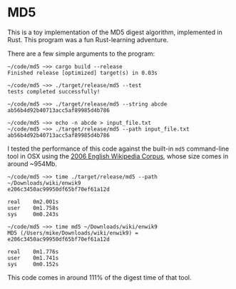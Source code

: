 # MD5
This is a toy implementation of the MD5 digest algorithm, implemented in Rust. This program was a fun Rust-learning adventure.

There are a few simple arguments to the program:

    ~/code/md5 ~>> cargo build --release
    Finished release [optimized] target(s) in 0.03s

    ~/code/md5 ~>> ./target/release/md5 --test
    tests completed successfully!

    ~/code/md5 ~>> ./target/release/md5 --string abcde
    ab56b4d92b40713acc5af89985d4b786

    ~/code/md5 ~>> echo -n abcde > input_file.txt
    ~/code/md5 ~>> ./target/release/md5 --path input_file.txt
    ab56b4d92b40713acc5af89985d4b786

I tested the performance of this code against the built-in `md5` command-line tool in OSX using the [2006 English Wikipedia Corpus](http://mattmahoney.net/dc/textdata.html), whose size comes in around ~954Mb.

    ~/code/md5 ~>> time ./target/release/md5 --path ~/Downloads/wiki/enwik9
    e206c3450ac99950df65bf70ef61a12d

    real	0m2.001s
    user	0m1.758s
    sys    	0m0.243s

    ~/code/md5 ~>> time md5 ~/Downloads/wiki/enwik9 
    MD5 (/Users/mike/Downloads/wiki/enwik9) = e206c3450ac99950df65bf70ef61a12d

    real	0m1.776s
    user	0m1.741s
    sys    	0m0.152s

This code comes in around 111% of the digest time of that tool.
